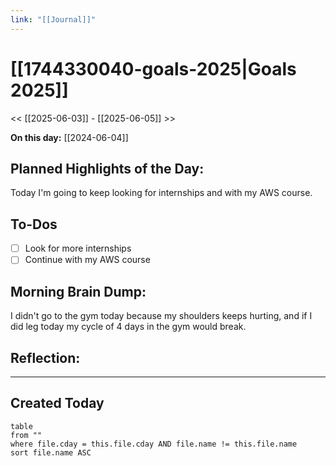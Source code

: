 ```yaml
---
link: "[[Journal]]"
---
```

# [[1744330040-goals-2025|Goals 2025]]
<< [[2025-06-03]] - [[2025-06-05]] >>

**On this day:** [[2024-06-04]]
## Planned Highlights of the Day:
Today I'm going to keep looking for internships and with my AWS course.
## To-Dos
- [ ] Look for more internships
- [ ] Continue with my AWS course
## Morning Brain Dump:
I didn't go to the gym today because my  shoulders keeps hurting, and if I did leg today my cycle of 4 days in the gym would break.
## Reflection:

---
## Created Today
```dataview
table
from ""
where file.cday = this.file.cday AND file.name != this.file.name
sort file.name ASC
```

